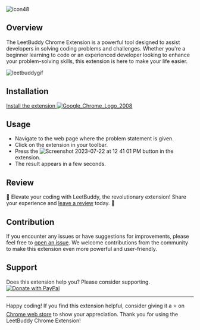 ![icon48](https://github.com/ssc3/leetbuddy.github.io/assets/3619841/9cd0d700-b412-4223-9fd3-36d24bccfc74)


## Overview

The LeetBuddy Chrome Extension is a powerful tool designed to assist developers in solving coding problems and challenges. Whether you're a beginner learning to code or an experienced developer looking to enhance your problem-solving skills, this extension is here to make your life easier.

![leetbuddygif](https://github.com/ssc3/leetbuddy.github.io/assets/3619841/7da6e901-cd7c-4e1a-aa13-4e5151273d61)


## Installation

[Install the extension ![Google_Chrome_Logo_2008](https://github.com/ssc3/leetbuddy.github.io/assets/3619841/0886ab0e-6695-4303-8738-0967aa81d447)](https://chrome.google.com/webstore/detail/leetbuddy/gjbogplpdlgmojginmempnicbpbledkn)


## Usage
- Navigate to the web page where the problem statement is given.
- Click on the extension in your toolbar.
- Press the ![Screenshot 2023-07-22 at 12 41 01 PM](https://github.com/ssc3/leetbuddy.github.io/assets/3619841/de2d00c4-51bd-4b30-991f-c2a9d1acb561) button in the extension.
- The result appears in a few seconds.

## Review
🌟 Elevate your coding with LeetBuddy, the revolutionary extension! Share your experience and [leave a review](https://chrome.google.com/webstore/detail/leetbuddy/gjbogplpdlgmojginmempnicbpbledkn) today. 🌟

## Contribution
If you encounter any issues or have suggestions for improvements, please feel free to [open an issue](https://github.com/ssc3/leetbuddy.github.io/issues). We welcome contributions from the community to make this extension even more powerful and user-friendly.

## Support
Does this extension help you? Please consider supporting.
[
  ![Donate with PayPal](https://raw.githubusercontent.com/stefan-niedermann/paypal-donate-button/master/paypal-donate-button.png)
](https://www.paypal.com/donate/?hosted_button_id=ZWM6QK6F854BL)





---

Happy coding! If you find this extension helpful, consider giving it a ⭐ on [Chrome web store](https://chrome.google.com/webstore/detail/leetbuddy/gjbogplpdlgmojginmempnicbpbledkn) to show your appreciation. Thank you for using the LeetBuddy Chrome Extension!
